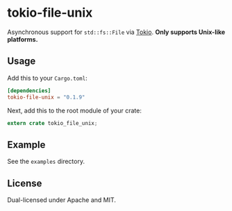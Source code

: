 # tokio-file-unix

Asynchronous support for `std::fs::File` via [Tokio](https://tokio.rs).  **Only supports Unix-like platforms.**

## Usage

Add this to your `Cargo.toml`:

~~~toml
[dependencies]
tokio-file-unix = "0.1.9"
~~~

Next, add this to the root module of your crate:

~~~rust
extern crate tokio_file_unix;
~~~

## Example

See the `examples` directory.

## License

Dual-licensed under Apache and MIT.
